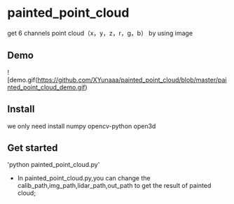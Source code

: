 # painted_point_cloud
get 6 channels point cloud（x，y，z，r，g，b） by using image
## Demo
![demo.gif(https://github.com/XYunaaa/painted_point_cloud/blob/master/painted_point_cloud_demo.gif)
## Install
we only need install numpy opencv-python open3d
## Get started
'python painted_point_cloud.py'
- In painted_point_cloud.py,you can change the calib_path,img_path,lidar_path,out_path to get the result of painted cloud;

